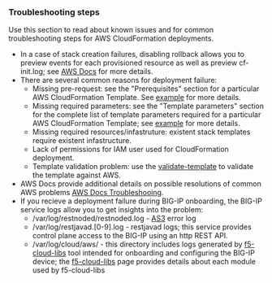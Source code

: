 ### Troubleshooting steps

Use this section to read about known issues and for common troubleshooting steps for AWS CloudFormation deployments. 

  - In a case of stack creation failures, disabling rollback allows you to preview events for each provisioned resource as well as preview cf-init.log; see [AWS Docs](https://docs.aws.amazon.com/AWSCloudFormation/latest/UserGuide/cfn-init.html#cfn-init-Examples) for more details.
  - There are several common reasons for deployment failure: 
    * Missing pre-request: see the "Prerequisites" section for a particular AWS CloudFormation Template. See [example](https://github.com/F5Networks/f5-aws-cloudformation/blob/master/supported/standalone/1nic/existing-stack/payg/README.md#prerequisites) for more details.
    * Missing required parameters: see the "Template parameters" section for the complete list of template parameters required for a particular AWS CloudFormation Template; see [example](https://github.com/F5Networks/f5-aws-cloudformation/blob/master/supported/standalone/1nic/existing-stack/payg/README.md#user-content-installing-the-image-using-the-aws-launch-stack-button) for more details.
    * Missing required resources/infastruture: existent stack templates require existent infastructure.
    * Lack of permissions for IAM user used for CloudFormation deployment.
    * Template validation problem: use the [validate-template](https://docs.aws.amazon.com/cli/latest/reference/cloudformation/validate-template.html) to validate the template against AWS.
  - AWS Docs provide additional details on possible resolutions of common AWS problems [AWS Docs Troubleshooing](https://docs.aws.amazon.com/AWSCloudFormation/latest/UserGuide/troubleshooting.html#troubleshooting-errors).
  - If you recieve a deployment failure during BIG-IP onboarding, the BIG-IP service logs allow you to get insights into the problem: 
    * /var/log/restnoded/restnoded.log - [AS3](https://clouddocs.f5.com/products/extensions/f5-appsvcs-extension/latest/userguide/about-as3.html) error log
    * /var/log/restjavad.[0-9].log - restjavad logs; this service provides control plane access to the BIG-IP using an http REST API.
    * /var/log/cloud/aws/ - this directory includes logs generated by [f5-cloud-libs](https://github.com/F5Networks/f5-cloud-libs) tool intended for onboarding and configuring the BIG-IP device; the [f5-cloud-libs](https://github.com/F5Networks/f5-cloud-libs/blob/master/USAGE.md) page provides details about each module used by f5-cloud-libs
